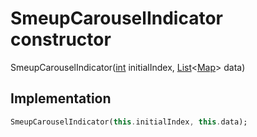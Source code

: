 


# SmeupCarouselIndicator constructor







SmeupCarouselIndicator([int](https://api.flutter.dev/flutter/dart-core/int-class.html) initialIndex, [List](https://api.flutter.dev/flutter/dart-core/List-class.html)&lt;[Map](https://api.flutter.dev/flutter/dart-core/Map-class.html)> data)





## Implementation

```dart
SmeupCarouselIndicator(this.initialIndex, this.data);
```







